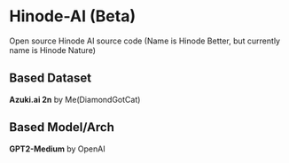 # Hinode-AI (Beta)
Open source Hinode AI source code (Name is Hinode Better, but currently name is Hinode Nature)

## Based Dataset
**Azuki.ai 2n** by Me(DiamondGotCat)

## Based Model/Arch
**GPT2-Medium** by OpenAI
